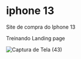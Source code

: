 # iphone 13

Site de compra do Iphone 13

Treinando Landing page

![Captura de Tela (43)](https://github.com/MikaelToledo31/iphone13/assets/90871973/5143c900-bc9c-4506-a476-d193f18cfb37)
